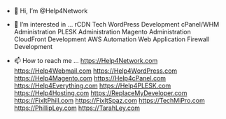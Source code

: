 - 👋 Hi, I’m @Help4Network
- 👀 I’m interested in ...
rCDN Tech
WordPress Development
cPanel/WHM Administration
PLESK Administration
Magento Administration
CloudFront Development
AWS Automation
Web Application Firewall Development

- 📫 How to reach me ...
https://Help4Network.com
https://Help4Webmail.com
https://Help4WordPress.com
https://Help4Magento.com
https://Help4cPanel.com
https://Help4Everything.com
https://Help4PLESK.com
https://Help4Hosting.com
https://ReplaceMyDeveloper.com
https://FixItPhill.com
https://FixItSpaz.com
https://TechMiPro.com
https://PhillipLey.com
https://TarahLey.com

<!---
Help4Network/Help4Network is a ✨ special ✨ repository because its `README.md` (this file) appears on your GitHub profile.
You can click the Preview link to take a look at your changes.
--->
